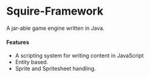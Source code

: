 # Squire-Framework
A jar-able game engine written in Java.

#### Features
* A scripting system for writing content in JavaScript
* Entity based.
* Sprite and Spritesheet handling.
